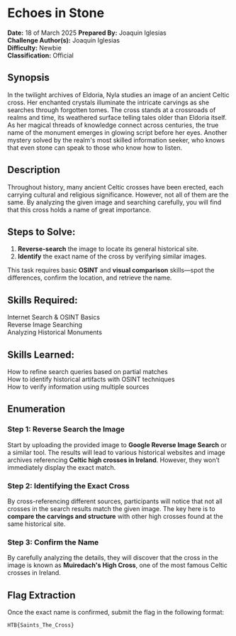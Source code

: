 # Echoes in Stone

**Date:** 18 of March 2025 
**Prepared By:** Joaquin Iglesias  
**Challenge Author(s):** Joaquin Iglesias  
**Difficulty:** Newbie  
**Classification:** Official  

## Synopsis
In the twilight archives of Eldoria, Nyla studies an image of an ancient Celtic cross. Her enchanted crystals illuminate the intricate carvings as she searches through forgotten tomes. The cross stands at a crossroads of realms and time, its weathered surface telling tales older than Eldoria itself. As her magical threads of knowledge connect across centuries, the true name of the monument emerges in glowing script before her eyes. Another mystery solved by the realm's most skilled information seeker, who knows that even stone can speak to those who know how to listen.

## Description
Throughout history, many ancient Celtic crosses have been erected, each carrying cultural and religious significance. However, not all of them are the same. By analyzing the given image and searching carefully, you will find that this cross holds a name of great importance.

## Steps to Solve:
1. **Reverse-search** the image to locate its general historical site.
2. **Identify** the exact name of the cross by verifying similar images.

This task requires basic **OSINT** and **visual comparison** skills—spot the differences, confirm the location, and retrieve the name.

## Skills Required:
Internet Search & OSINT Basics  
Reverse Image Searching  
Analyzing Historical Monuments  

## Skills Learned:
How to refine search queries based on partial matches  
How to identify historical artifacts with OSINT techniques  
How to verify information using multiple sources  

## Enumeration
### Step 1: Reverse Search the Image
Start by uploading the provided image to **Google Reverse Image Search** or a similar tool. The results will lead to various historical websites and image archives referencing **Celtic high crosses in Ireland**. However, they won’t immediately display the exact match.

### Step 2: Identifying the Exact Cross
By cross-referencing different sources, participants will notice that not all crosses in the search results match the given image. The key here is to **compare the carvings and structure** with other high crosses found at the same historical site.

### Step 3: Confirm the Name
By carefully analyzing the details, they will discover that the cross in the image is known as **Muiredach's High Cross**, one of the most famous Celtic crosses in Ireland.

## Flag Extraction
Once the exact name is confirmed, submit the flag in the following format:
```
HTB{Saints_The_Cross}
```
